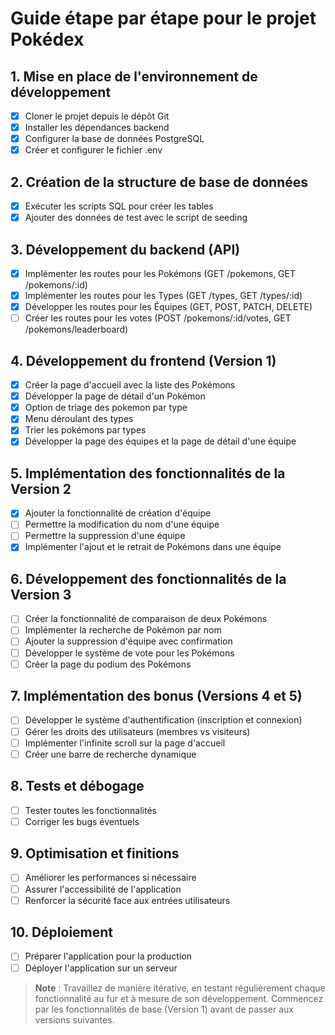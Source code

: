 # Guide étape par étape pour le projet Pokédex

## 1. Mise en place de l'environnement de développement

- [x] Cloner le projet depuis le dépôt Git
- [x] Installer les dépendances backend
- [x] Configurer la base de données PostgreSQL
- [x] Créer et configurer le fichier .env

## 2. Création de la structure de base de données

- [x] Exécuter les scripts SQL pour créer les tables
- [x] Ajouter des données de test avec le script de seeding

## 3. Développement du backend (API)

- [x] Implémenter les routes pour les Pokémons (GET /pokemons, GET /pokemons/:id)
- [x] Implémenter les routes pour les Types (GET /types, GET /types/:id)
- [x] Développer les routes pour les Équipes (GET, POST, PATCH, DELETE)
- [ ] Créer les routes pour les votes (POST /pokemons/:id/votes, GET /pokemons/leaderboard)

## 4. Développement du frontend (Version 1)

- [x] Créer la page d'accueil avec la liste des Pokémons
- [x] Développer la page de détail d'un Pokémon
- [x] Option de triage des pokemon par type
- [x] Menu déroulant des types
- [x] Trier les pokémons par types
- [x] Développer la page des équipes et la page de détail d'une équipe
  
## 5. Implémentation des fonctionnalités de la Version 2

- [x] Ajouter la fonctionnalité de création d'équipe
- [ ] Permettre la modification du nom d'une équipe
- [ ] Permettre la suppression d'une équipe
- [x] Implémenter l'ajout et le retrait de Pokémons dans une équipe

## 6. Développement des fonctionnalités de la Version 3

- [ ] Créer la fonctionnalité de comparaison de deux Pokémons
- [ ] Implémenter la recherche de Pokémon par nom
- [ ] Ajouter la suppression d'équipe avec confirmation
- [ ] Développer le système de vote pour les Pokémons
- [ ] Créer la page du podium des Pokémons

## 7. Implémentation des bonus (Versions 4 et 5)

- [ ] Développer le système d'authentification (inscription et connexion)
- [ ] Gérer les droits des utilisateurs (membres vs visiteurs)
- [ ] Implémenter l'infinite scroll sur la page d'accueil
- [ ] Créer une barre de recherche dynamique

## 8. Tests et débogage

- [ ] Tester toutes les fonctionnalités
- [ ] Corriger les bugs éventuels

## 9. Optimisation et finitions

- [ ] Améliorer les performances si nécessaire
- [ ] Assurer l'accessibilité de l'application
- [ ] Renforcer la sécurité face aux entrées utilisateurs

## 10. Déploiement

- [ ] Préparer l'application pour la production
- [ ] Déployer l'application sur un serveur

> **Note** : Travaillez de manière itérative, en testant régulièrement chaque fonctionnalité au fur et à mesure de son développement. Commencez par les fonctionnalités de base (Version 1) avant de passer aux versions suivantes.